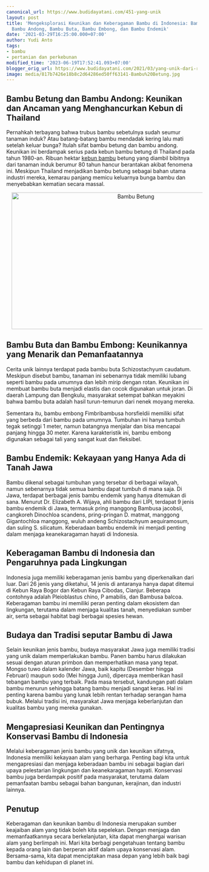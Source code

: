 ```yaml
---
canonical_url: https://www.budidayatani.com/451-yang-unik
layout: post
title: 'Mengeksplorasi Keunikan dan Keberagaman Bambu di Indonesia: Bambu Betung,
  Bambu Andong, Bambu Buta, Bambu Embong, dan Bambu Endemik'
date: '2021-03-29T16:25:00.000+07:00'
author: Yudi Anto
tags:
- bambu
- pertanian dan perkebunan
modified_time: '2023-06-19T17:52:41.093+07:00'
blogger_orig_url: https://www.budidayatani.com/2021/03/yang-unik-dari-rumput-ajaib.html
image: media/817b7426e18b8c2d64286ed50ff63141-Bambu%20Betung.jpg
---
```

<h2>Bambu Betung dan Bambu Andong: Keunikan dan Ancaman yang Menghancurkan Kebun di Thailand</h2><p>Pernahkah terbayang bahwa trubus bambu sebetulnya sudah seumur tanaman induk? Atau batang-batang bambu mendadak kering lalu mati setelah keluar bunga? Itulah sifat bambu betung dan bambu andong. Keunikan ini berdampak serius pada kebun bambu betung di Thailand pada tahun 1980-an. Ribuan hektar <a href="https://www.budidayatani.com/search/label/bambu">kebun bambu</a> betung yang diambil bibitnya dari tanaman induk berumur 80 tahun hancur berantakan akibat fenomena ini. Meskipun Thailand menjadikan bambu betung sebagai bahan utama industri mereka, kemarau panjang memicu keluarnya bunga bambu dan menyebabkan kematian secara massal.</p><div class="separator" style="clear: both; text-align: center;"><a href="https://blogger.googleusercontent.com/img/b/R29vZ2xl/AVvXsEisRWBkaayjHJn_Eja2AvErrFf25k5PJqzFTp82Phf9rC6WD9zpXvzO7OYxhqdO2tkVwEisN6y_S-aHQ-8HWidDBzQXa9pwJVsDaY9hQ7SftPa1lOT6-uXRdUtpZ2CWE4RKbeFWOxbrgQ9twH-ABKnOxAl_Bq0D1bdwAgV0dnHzpiC3t4ykxu8964ZZPAtn/s2139/Bambu%20Betung.jpg" imageanchor="1" style="margin-left: 1em; margin-right: 1em;"><img alt="Bambu Betung" border="0" data-original-height="1200" data-original-width="2139" height="360" src="https://blogger.googleusercontent.com/img/b/R29vZ2xl/AVvXsEisRWBkaayjHJn_Eja2AvErrFf25k5PJqzFTp82Phf9rC6WD9zpXvzO7OYxhqdO2tkVwEisN6y_S-aHQ-8HWidDBzQXa9pwJVsDaY9hQ7SftPa1lOT6-uXRdUtpZ2CWE4RKbeFWOxbrgQ9twH-ABKnOxAl_Bq0D1bdwAgV0dnHzpiC3t4ykxu8964ZZPAtn/w640-h360/Bambu%20Betung.jpg" width="640" /></a></div><h2>Bambu Buta dan Bambu Embong: Keunikannya yang Menarik dan Pemanfaatannya</h2><p>Cerita unik lainnya terdapat pada bambu buta Schizostachyum caudatum. Meskipun disebut bambu, tanaman ini sebenarnya tidak memiliki lubang seperti bambu pada umumnya dan lebih mirip dengan rotan. Keunikan ini membuat bambu buta menjadi elastis dan cocok digunakan untuk joran. Di daerah Lampung dan Bengkulu, masyarakat setempat bahkan meyakini bahwa bambu buta adalah hasil turun-temurun dari nenek moyang mereka.</p><p>Sementara itu, bambu embong Fimbribambusa horsfieldii memiliki sifat yang berbeda dari bambu pada umumnya. Tumbuhan ini hanya tumbuh tegak setinggi 1 meter, namun batangnya menjalar dan bisa mencapai panjang hingga 30 meter. Karena karakteristik ini, bambu embong digunakan sebagai tali yang sangat kuat dan fleksibel.</p><h2>Bambu Endemik: Kekayaan yang Hanya Ada di Tanah Jawa</h2><p>Bambu dikenal sebagai tumbuhan yang tersebar di berbagai wilayah, namun sebenarnya tidak semua bambu dapat tumbuh di mana saja. Di Jawa, terdapat berbagai jenis bambu endemik yang hanya ditemukan di sana. Menurut Dr. Elizabeth A. Wijaya, ahli bambu dari LIPI, terdapat 9 jenis bambu endemik di Jawa, termasuk pring manggong Bambusa jacobsii, cangkoreh Dinochloa scandens, pring-pringan D. matmat, manggong Gigantochloa manggong, wuluh andeng Schizostachyum aequiramosum, dan suling S. silicatum. Keberadaan bambu endemik ini menjadi penting dalam menjaga keanekaragaman hayati di Indonesia.</p><h2>Keberagaman Bambu di Indonesia dan Pengaruhnya pada Lingkungan</h2><p>Indonesia juga memiliki keberagaman jenis bambu yang diperkenalkan dari luar. Dari 26 jenis yang diketahui, 14 jenis di antaranya hanya dapat ditemui di Kebun Raya Bogor dan Kebun Raya Cibodas, Cianjur. Beberapa contohnya adalah Pleioblastus chino, P amabilis, dan Bambusa balcoa. Keberagaman bambu ini memiliki peran penting dalam ekosistem dan lingkungan, terutama dalam menjaga kualitas tanah, menyediakan sumber air, serta sebagai habitat bagi berbagai spesies hewan.</p><h2>Budaya dan Tradisi seputar Bambu di Jawa</h2><p>Selain keunikan jenis bambu, budaya masyarakat Jawa juga memiliki tradisi yang unik dalam memperlakukan bambu. Panen bambu harus dilakukan sesuai dengan aturan primbon dan memperhatikan masa yang tepat. Mongso tuwo dalam kalender Jawa, baik kapitu (Desember hingga Februari) maupun sodo (Mei hingga Juni), dipercaya memberikan hasil tebangan bambu yang terbaik. Pada masa tersebut, kandungan pati dalam bambu menurun sehingga batang bambu menjadi sangat keras. Hal ini penting karena bambu yang lunak lebih rentan terhadap serangan hama bubuk. Melalui tradisi ini, masyarakat Jawa menjaga keberlanjutan dan kualitas bambu yang mereka gunakan.</p><h2>Mengapresiasi Keunikan dan Pentingnya Konservasi Bambu di Indonesia</h2><p>Melalui keberagaman jenis bambu yang unik dan keunikan sifatnya, Indonesia memiliki kekayaan alam yang berharga. Penting bagi kita untuk mengapresiasi dan menjaga keberadaan bambu ini sebagai bagian dari upaya pelestarian lingkungan dan keanekaragaman hayati. Konservasi bambu juga berdampak positif pada masyarakat, terutama dalam pemanfaatan bambu sebagai bahan bangunan, kerajinan, dan industri lainnya.</p><h2>Penutup</h2><p>Keberagaman dan keunikan bambu di Indonesia merupakan sumber keajaiban alam yang tidak boleh kita sepelekan. Dengan menjaga dan memanfaatkannya secara berkelanjutan, kita dapat menghargai warisan alam yang berlimpah ini. Mari kita berbagi pengetahuan tentang bambu kepada orang lain dan berperan aktif dalam upaya konservasi alam. Bersama-sama, kita dapat menciptakan masa depan yang lebih baik bagi bambu dan kehidupan di planet ini.</p>